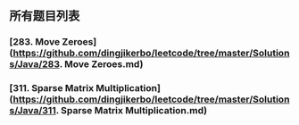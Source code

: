 所有题目列表
------

### [**283. Move Zeroes**](https://github.com/dingjikerbo/leetcode/tree/master/Solutions/Java/283. Move Zeroes.md)
### [**311. Sparse Matrix Multiplication**](https://github.com/dingjikerbo/leetcode/tree/master/Solutions/Java/311. Sparse Matrix Multiplication.md)